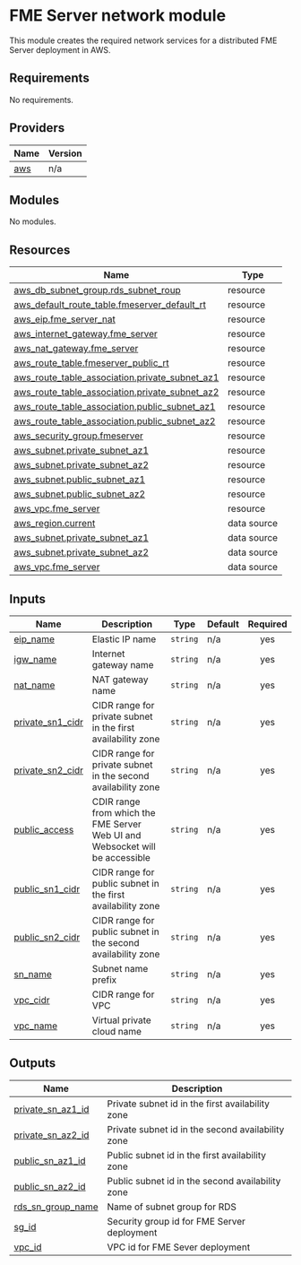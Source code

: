 # FME Server network module
This module creates the required network services for a distributed FME Server deployment in AWS.
<!-- BEGIN_TF_DOCS -->
## Requirements

No requirements.

## Providers

| Name | Version |
|------|---------|
| <a name="provider_aws"></a> [aws](#provider\_aws) | n/a |

## Modules

No modules.

## Resources

| Name | Type |
|------|------|
| [aws_db_subnet_group.rds_subnet_roup](https://registry.terraform.io/providers/hashicorp/aws/latest/docs/resources/db_subnet_group) | resource |
| [aws_default_route_table.fmeserver_default_rt](https://registry.terraform.io/providers/hashicorp/aws/latest/docs/resources/default_route_table) | resource |
| [aws_eip.fme_server_nat](https://registry.terraform.io/providers/hashicorp/aws/latest/docs/resources/eip) | resource |
| [aws_internet_gateway.fme_server](https://registry.terraform.io/providers/hashicorp/aws/latest/docs/resources/internet_gateway) | resource |
| [aws_nat_gateway.fme_server](https://registry.terraform.io/providers/hashicorp/aws/latest/docs/resources/nat_gateway) | resource |
| [aws_route_table.fmeserver_public_rt](https://registry.terraform.io/providers/hashicorp/aws/latest/docs/resources/route_table) | resource |
| [aws_route_table_association.private_subnet_az1](https://registry.terraform.io/providers/hashicorp/aws/latest/docs/resources/route_table_association) | resource |
| [aws_route_table_association.private_subnet_az2](https://registry.terraform.io/providers/hashicorp/aws/latest/docs/resources/route_table_association) | resource |
| [aws_route_table_association.public_subnet_az1](https://registry.terraform.io/providers/hashicorp/aws/latest/docs/resources/route_table_association) | resource |
| [aws_route_table_association.public_subnet_az2](https://registry.terraform.io/providers/hashicorp/aws/latest/docs/resources/route_table_association) | resource |
| [aws_security_group.fmeserver](https://registry.terraform.io/providers/hashicorp/aws/latest/docs/resources/security_group) | resource |
| [aws_subnet.private_subnet_az1](https://registry.terraform.io/providers/hashicorp/aws/latest/docs/resources/subnet) | resource |
| [aws_subnet.private_subnet_az2](https://registry.terraform.io/providers/hashicorp/aws/latest/docs/resources/subnet) | resource |
| [aws_subnet.public_subnet_az1](https://registry.terraform.io/providers/hashicorp/aws/latest/docs/resources/subnet) | resource |
| [aws_subnet.public_subnet_az2](https://registry.terraform.io/providers/hashicorp/aws/latest/docs/resources/subnet) | resource |
| [aws_vpc.fme_server](https://registry.terraform.io/providers/hashicorp/aws/latest/docs/resources/vpc) | resource |
| [aws_region.current](https://registry.terraform.io/providers/hashicorp/aws/latest/docs/data-sources/region) | data source |
| [aws_subnet.private_subnet_az1](https://registry.terraform.io/providers/hashicorp/aws/latest/docs/data-sources/subnet) | data source |
| [aws_subnet.private_subnet_az2](https://registry.terraform.io/providers/hashicorp/aws/latest/docs/data-sources/subnet) | data source |
| [aws_vpc.fme_server](https://registry.terraform.io/providers/hashicorp/aws/latest/docs/data-sources/vpc) | data source |

## Inputs

| Name | Description | Type | Default | Required |
|------|-------------|------|---------|:--------:|
| <a name="input_eip_name"></a> [eip\_name](#input\_eip\_name) | Elastic IP name | `string` | n/a | yes |
| <a name="input_igw_name"></a> [igw\_name](#input\_igw\_name) | Internet gateway name | `string` | n/a | yes |
| <a name="input_nat_name"></a> [nat\_name](#input\_nat\_name) | NAT gateway name | `string` | n/a | yes |
| <a name="input_private_sn1_cidr"></a> [private\_sn1\_cidr](#input\_private\_sn1\_cidr) | CIDR range for private subnet in the first availability zone | `string` | n/a | yes |
| <a name="input_private_sn2_cidr"></a> [private\_sn2\_cidr](#input\_private\_sn2\_cidr) | CIDR range for private subnet in the second availability zone | `string` | n/a | yes |
| <a name="input_public_access"></a> [public\_access](#input\_public\_access) | CDIR range from which the FME Server Web UI and Websocket will be accessible | `string` | n/a | yes |
| <a name="input_public_sn1_cidr"></a> [public\_sn1\_cidr](#input\_public\_sn1\_cidr) | CIDR range for public subnet in the first availability zone | `string` | n/a | yes |
| <a name="input_public_sn2_cidr"></a> [public\_sn2\_cidr](#input\_public\_sn2\_cidr) | CIDR range for public subnet in the second availability zone | `string` | n/a | yes |
| <a name="input_sn_name"></a> [sn\_name](#input\_sn\_name) | Subnet name prefix | `string` | n/a | yes |
| <a name="input_vpc_cidr"></a> [vpc\_cidr](#input\_vpc\_cidr) | CIDR range for VPC | `string` | n/a | yes |
| <a name="input_vpc_name"></a> [vpc\_name](#input\_vpc\_name) | Virtual private cloud name | `string` | n/a | yes |

## Outputs

| Name | Description |
|------|-------------|
| <a name="output_private_sn_az1_id"></a> [private\_sn\_az1\_id](#output\_private\_sn\_az1\_id) | Private subnet id in the first availability zone |
| <a name="output_private_sn_az2_id"></a> [private\_sn\_az2\_id](#output\_private\_sn\_az2\_id) | Private subnet id in the second availability zone |
| <a name="output_public_sn_az1_id"></a> [public\_sn\_az1\_id](#output\_public\_sn\_az1\_id) | Public subnet id in the first availability zone |
| <a name="output_public_sn_az2_id"></a> [public\_sn\_az2\_id](#output\_public\_sn\_az2\_id) | Public subnet id in the second availability zone |
| <a name="output_rds_sn_group_name"></a> [rds\_sn\_group\_name](#output\_rds\_sn\_group\_name) | Name of subnet group for RDS |
| <a name="output_sg_id"></a> [sg\_id](#output\_sg\_id) | Security group id for FME Server deployment |
| <a name="output_vpc_id"></a> [vpc\_id](#output\_vpc\_id) | VPC id for FME Sever deployment |
<!-- END_TF_DOCS --> 